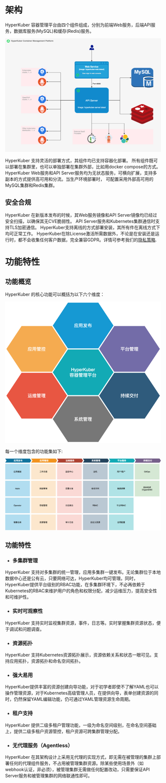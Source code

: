 # 架构

HyperKuber 容器管理平台由四个组件组成，分别为前端Web服务，后端API服务，数据库服务(MySQL)和缓存(Redis)服务。

![hykuber-arc](/assets/images/hyperkuber-arc.png)


HyperKuber 支持灵活的部署方式，其组件均已支持容器化部署。 所有组件既可以部署在集群里，也可以单独部署在集群外部，比如用docker compose的方式。
HyperKuber Web服务和API Server服务均为无状态服务，可横向扩展，支持多副本的方式提供高可用和分流。当生产环境部署时， 可配置采用外部高可用的MySQL集群和Redis集群。



## 安全合规

HyperKuber 在新版本发布的时候，其Web服务镜像和API Server镜像均已经过安全扫描，以确保其无CVE脆弱性。 API Server服务和Kubernetes集群通信时支持TLS加密通信。 HyperKuber支持离线的方式部署安装，其所有件在离线方式下均可正常工作。 HyperKuber在除License激活所需数据外，不论是在安装还是运行时，都不会收集任何客户数据，完全兼容GDPR。详情可参考我们的[隐私策略](https://www.sheencloud.com/privacy-policy/).


# 功能特性

## 功能概览

HyperKuber 的核心功能可以概括为以下六个维度：

![concept](/assets/images/hyperkuber-arc-concept.png)


每一个维度包含的功能集如下:


![funcset](/assets/images/hyperkuber-arc-func.png)



## 功能特性

+ ### 多集群管理

HyperKuber 支持对多集群的统一管理，应用多集群一键发布。无论集群位于本地数据中心还是公有云，只要网络可达，HyperKuber均可管理。同时，HyperKuber提供平台级别的RBAC功能，在多集群环境下，不必再依赖于Kubernetes的RBAC来维护用户的角色和权限分配，减少运维压力，提高安全性和可维护性。

+ ### 实时可观察性

HyperKuber 支持实时监视集群资源，事件，日志等。实时掌握集群资源状态，便于调试和问题调查。

+ ### 资源拓扑

HyperKuber 支持Kubernetes资源拓扑展示，资源依赖关系和状态一眼可见。支持应用拓扑，资源拓扑和命名空间拓扑。

+ ### 强大易用

HyperKuber提供丰富的资源创建向导功能，对于初学者即使不了解YAML也可以操作管理资源，对于Kubernetes高级管理人员，在提供向导，表单创建资源的同时，仍然保留YAML编辑功能，仍可通过YAML管理资源生命周期。

+ ### 租户支持

HyperKuber 提供二级多租户管理功能，一级为命名空间级别，在命名空间基础上，提供二级多租户资源管控，租户资源可跨集群管理分配。


+ ### 无代理服务（Agentless）

HyperKuber 在其架构设计上采用无代理的实现方式，即无需在被管理的集群上部署任何的代理组件服务，不占用被管理集群资源。除某些使用场景外（如webhook认证，非必须），被管理集群无需做任何配置改动，只需要保证API Server服务和被管理集群的网络联通性即可。